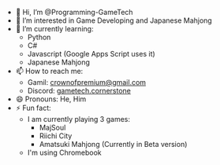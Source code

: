 - 👋 Hi, I’m @Programming-GameTech
- 👀 I’m interested in Game Developing and Japanese Mahjong
- 🌱 I’m currently learning:
  - Python
  - C#
  - Javascript (Google Apps Script uses it)
  - Japanese Mahjong
- 📫 How to reach me:
  - Gamil: [crownofpremium@gmail.com](mailto:crownofpremium@gmail.com)
  - Discord: [gametech.cornerstone](https://discord.gg/gafbGdZm)
- 😄 Pronouns: He, Him
- ⚡ Fun fact:
  - I am currently playing 3 games:
    - MajSoul
    - Riichi City
    - Amatsuki Mahjong (Currently in Beta version)
  - I'm using Chromebook
